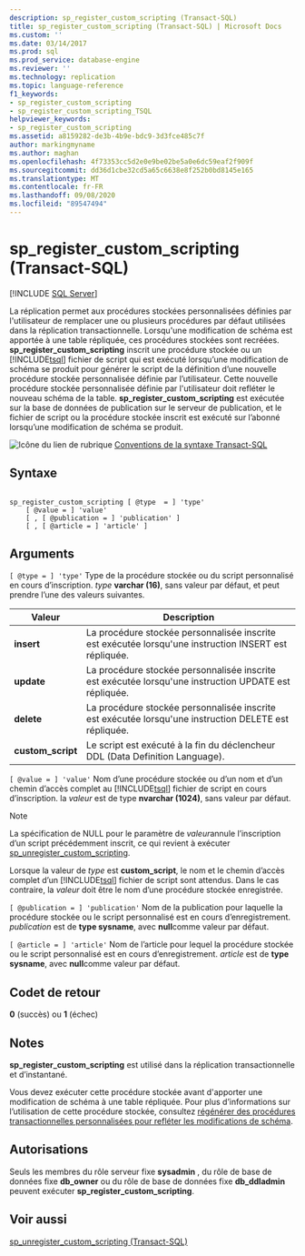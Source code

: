 ```yaml
---
description: sp_register_custom_scripting (Transact-SQL)
title: sp_register_custom_scripting (Transact-SQL) | Microsoft Docs
ms.custom: ''
ms.date: 03/14/2017
ms.prod: sql
ms.prod_service: database-engine
ms.reviewer: ''
ms.technology: replication
ms.topic: language-reference
f1_keywords:
- sp_register_custom_scripting
- sp_register_custom_scripting_TSQL
helpviewer_keywords:
- sp_register_custom_scripting
ms.assetid: a8159282-de3b-4b9e-bdc9-3d3fce485c7f
author: markingmyname
ms.author: maghan
ms.openlocfilehash: 4f73353cc5d2e0e9be02be5a0e6dc59eaf2f909f
ms.sourcegitcommit: dd36d1cbe32cd5a65c6638e8f252b0bd8145e165
ms.translationtype: MT
ms.contentlocale: fr-FR
ms.lasthandoff: 09/08/2020
ms.locfileid: "89547494"
---
```

# <a name="sp_register_custom_scripting-transact-sql"></a>sp_register_custom_scripting (Transact-SQL)
[!INCLUDE [SQL Server](../../includes/applies-to-version/sqlserver.md)]

  La réplication permet aux procédures stockées personnalisées définies par l'utilisateur de remplacer une ou plusieurs procédures par défaut utilisées dans la réplication transactionnelle. Lorsqu'une modification de schéma est apportée à une table répliquée, ces procédures stockées sont recréées. **sp_register_custom_scripting** inscrit une procédure stockée ou un [!INCLUDE[tsql](../../includes/tsql-md.md)] fichier de script qui est exécuté lorsqu’une modification de schéma se produit pour générer le script de la définition d’une nouvelle procédure stockée personnalisée définie par l’utilisateur. Cette nouvelle procédure stockée personnalisée définie par l'utilisateur doit refléter le nouveau schéma de la table. **sp_register_custom_scripting** est exécutée sur la base de données de publication sur le serveur de publication, et le fichier de script ou la procédure stockée inscrit est exécuté sur l’abonné lorsqu’une modification de schéma se produit.  
  
 ![Icône du lien de rubrique](../../database-engine/configure-windows/media/topic-link.gif "Icône du lien de rubrique") [Conventions de la syntaxe Transact-SQL](../../t-sql/language-elements/transact-sql-syntax-conventions-transact-sql.md)  
  
## <a name="syntax"></a>Syntaxe  
  
```  
  
sp_register_custom_scripting [ @type  = ] 'type'  
    [ @value = ] 'value'   
    [ , [ @publication = ] 'publication' ]  
    [ , [ @article = ] 'article' ]  
```  
  
## <a name="arguments"></a>Arguments  
`[ @type = ] 'type'` Type de la procédure stockée ou du script personnalisé en cours d’inscription. *type* **varchar (16)**, sans valeur par défaut, et peut prendre l’une des valeurs suivantes.  
  
|Valeur|Description|  
|-----------|-----------------|  
|**insert**|La procédure stockée personnalisée inscrite est exécutée lorsqu'une instruction INSERT est répliquée.|  
|**update**|La procédure stockée personnalisée inscrite est exécutée lorsqu'une instruction UPDATE est répliquée.|  
|**delete**|La procédure stockée personnalisée inscrite est exécutée lorsqu'une instruction DELETE est répliquée.|  
|**custom_script**|Le script est exécuté à la fin du déclencheur DDL (Data Definition Language).|  
  
`[ @value = ] 'value'` Nom d’une procédure stockée ou d’un nom et d’un chemin d’accès complet au [!INCLUDE[tsql](../../includes/tsql-md.md)] fichier de script en cours d’inscription. la *valeur* est de type **nvarchar (1024)**, sans valeur par défaut.  
  
> [!NOTE]  
>  La spécification de NULL pour le paramètre de *valeur*annule l’inscription d’un script précédemment inscrit, ce qui revient à exécuter [sp_unregister_custom_scripting](../../relational-databases/system-stored-procedures/sp-unregister-custom-scripting-transact-sql.md).  
  
 Lorsque la valeur de *type* est **custom_script**, le nom et le chemin d’accès complet d’un [!INCLUDE[tsql](../../includes/tsql-md.md)] fichier de script sont attendus. Dans le cas contraire, la *valeur* doit être le nom d’une procédure stockée enregistrée.  
  
`[ @publication = ] 'publication'` Nom de la publication pour laquelle la procédure stockée ou le script personnalisé est en cours d’enregistrement. *publication* est de **type sysname**, avec **null**comme valeur par défaut.  
  
`[ @article = ] 'article'` Nom de l’article pour lequel la procédure stockée ou le script personnalisé est en cours d’enregistrement. *article* est de **type sysname**, avec **null**comme valeur par défaut.  
  
## <a name="return-code-values"></a>Codet de retour  
 **0** (succès) ou **1** (échec)  
  
## <a name="remarks"></a>Notes  
 **sp_register_custom_scripting** est utilisé dans la réplication transactionnelle et d’instantané.  
  
 Vous devez exécuter cette procédure stockée avant d'apporter une modification de schéma à une table répliquée. Pour plus d’informations sur l’utilisation de cette procédure stockée, consultez [régénérer des procédures transactionnelles personnalisées pour refléter les modifications de schéma](../../relational-databases/replication/transactional/transactional-articles-regenerate-to-reflect-schema-changes.md).  
  
## <a name="permissions"></a>Autorisations  
 Seuls les membres du rôle serveur fixe **sysadmin** , du rôle de base de données fixe **db_owner** ou du rôle de base de données fixe **db_ddladmin** peuvent exécuter **sp_register_custom_scripting**.  
  
## <a name="see-also"></a>Voir aussi  
 [sp_unregister_custom_scripting &#40;Transact-SQL&#41;](../../relational-databases/system-stored-procedures/sp-unregister-custom-scripting-transact-sql.md)  
  
  
